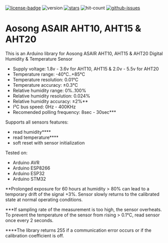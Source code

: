 [![license-badge][]][license] ![version] [![stars][]][stargazers] ![hit-count] [![github-issues][]][issues]

# Aosong ASAIR AHT10, AHT15 & AHT20

This is an Arduino library for Aosong ASAIR AHT10, AHT15 & AHT20 Digital Humidity & Temperature Sensor

- Supply voltage:               1.8v - 3.6v for AHT10, AHT15 & 2.0v - 5.5v for AHT20
- Temperature range:            -40°C..+85°C
- Temperature resolution:       0.01°C
- Temperature accuracy:         ±0.3°C
- Relative humidity range:      0%..100%
- Relative humidity resolution: 0.024%
- Relative humidity accuracy:   ±2%**
- I²C bus speed:                0Hz - 400KHz
- Recomended polling frequency: 8sec - 30sec***


Supports all sensors features:

- read humidity****
- read temperature****
- soft reset with sensor initialization

Tested on:
- Arduino AVR
- Arduino ESP8266
- Arduino ESP32
- Arduino STM32

**Prolonged exposure for 60 hours at humidity > 80% can lead to a temporary drift of the signal +3%. Sensor slowly returns to the calibrated state at normal operating conditions.

***If sampling rate of the measurement is too high, the sensor overheats. To prevent the temperature of the sensor from rising > 0.1°C, read sensor once every 2 seconds.

****The library returns 255 if a communication error occurs or if the calibration coefficient is off.

[license-badge]: https://img.shields.io/badge/License-GPLv3-blue.svg
[license]:       https://choosealicense.com/licenses/gpl-3.0/
[version]:       https://img.shields.io/badge/Version-1.1.0-green.svg
[stars]:         https://img.shields.io/github/stars/enjoyneering/AHT10.svg
[stargazers]:    https://github.com/enjoyneering/AHT10/stargazers
[hit-count]:     https://hits.seeyoufarm.com/api/count/incr/badge.svg?url=https%3A%2F%2Fgithub.com%2Fenjoyneering%2FAHT10&count_bg=%2379C83D&title_bg=%23555555&icon=&icon_color=%23E7E7E7&title=hits&edge_flat=false
[github-issues]: https://img.shields.io/github/issues/enjoyneering/AHT10.svg
[issues]:        https://github.com/enjoyneering/AHT10/issues/
